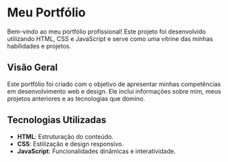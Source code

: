 # Meu Portfólio

Bem-vindo ao meu portfólio profissional! Este projeto foi desenvolvido utilizando HTML, CSS e JavaScript e serve como uma vitrine das minhas habilidades e projetos.

## Visão Geral

Este portfólio foi criado com o objetivo de apresentar minhas competências em desenvolvimento web e design. Ele inclui informações sobre mim, meus projetos anteriores e as tecnologias que domino.

## Tecnologias Utilizadas

- **HTML**: Estruturação do conteúdo.
- **CSS**: Estilização e design responsivo.
- **JavaScript**: Funcionalidades dinâmicas e interatividade.
